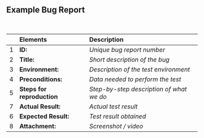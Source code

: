 ## Example Bug Report

<br>

|     | Elements                   | Description                              |
| :-- | :------------------------- | :--------------------------------------- |
| 1   | **ID:**                    | _Unique bug report number_               |
| 2   | **Title:**                 | _Short description of the bug_           |
| 3   | **Environment:**           | _Description of the test environment_    |
| 4   | **Preconditions:**         | _Data needed to perform the test_        |
| 5   | **Steps for reproduction** | _Step-by-step description of what we do_ |
| 7   | **Actual Result:**         | _Actual test result_                     |
| 6   | **Expected Result:**       | _Test result obtained_                   |
| 8   | **Attachment:**            | _Screenshot / video_                     |
